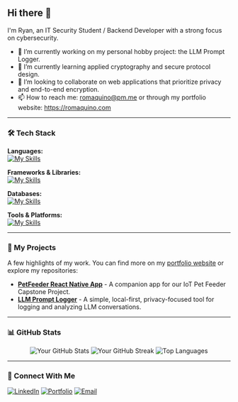 ## Hi there 👋

I'm Ryan, an IT Security Student / Backend Developer with a strong focus on cybersecurity.

-   🔭 I’m currently working on my personal hobby project: the LLM Prompt Logger.
-   🌱 I’m currently learning applied cryptography and secure protocol design.
-   👯 I’m looking to collaborate on web applications that prioritize privacy and end-to-end encryption.
-   📫 How to reach me: romaquino@pm.me or through my portfolio website: https://romaquino.com

---

### 🛠️ Tech Stack

**Languages:**<br>
[![My Skills](https://skillicons.dev/icons?i=js,ts,python,java,php,html,css,tailwind&perline=6)](https://skillicons.dev)

**Frameworks & Libraries:**<br>
[![My Skills](https://skillicons.dev/icons?i=react,nextjs,nodejs,laravel&perline=6)](https://skillicons.dev)

**Databases:**<br>
[![My Skills](https://skillicons.dev/icons?i=mysql,postgresql,sqlite&perline=6)](https://skillicons.dev)

**Tools & Platforms:**<br>
[![My Skills](https://skillicons.dev/icons?i=git,vercel,netlify,vscode,postman,linux,bash,supabase,firebase,cloudflare&perline=6)](https://skillicons.dev)

---

### 🚀 My Projects

A few highlights of my work. You can find more on my [portfolio website](https://romaquino.com) or explore my repositories:

*   **[PetFeeder React Native App](https://github.com/roma5840/PetFeeder)** - A companion app for our IoT Pet Feeder Capstone Project.
*   **[LLM Prompt Logger](https://github.com/roma5840/LLM-Prompt-Logger)** - A simple, local-first, privacy-focused tool for logging and analyzing LLM conversations.

---

### 📊 GitHub Stats

<div align="center">
  <img src="https://github-readme-stats.vercel.app/api?username=roma5840&show_icons=true&theme=radical&hide_border=true&count_private=true" alt="Your GitHub Stats"/>
  <img src="https://github-readme-streak-stats.herokuapp.com/?user=roma5840&theme=radical&hide_border=true" alt="Your GitHub Streak"/>
  <img src="https://github-readme-stats.vercel.app/api/top-langs/?username=roma5840&layout=compact&theme=radical&hide_border=true" alt="Top Languages"/>
</div>

---

### 🤝 Connect With Me

[![LinkedIn](https://img.shields.io/badge/LinkedIn-%230077B5.svg?&style=for-the-badge&logo=linkedin&logoColor=white)](https://linkedin.com/in/roma1201)
[![Portfolio](https://img.shields.io/badge/Portfolio-FF5722?style=for-the-badge&logo=chrome&logoColor=white)](https://romaquino.com)
[![Email](https://img.shields.io/badge/Email-D14836?style=for-the-badge&logo=gmail&logoColor=white)](mailto:romaquino@pm.me)
